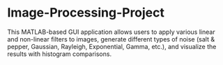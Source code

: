 # Image-Processing-Project
This MATLAB-based GUI application allows users to apply various linear and non-linear filters to images, generate different types of noise (salt &amp; pepper, Gaussian, Rayleigh, Exponential, Gamma, etc.), and visualize the results with histogram comparisons.
